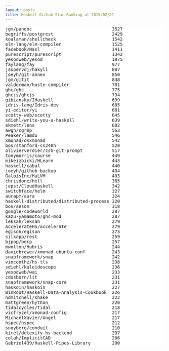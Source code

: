 ```yaml
---
layout: posts
title: Haskell Github Star Ranking at 2015/02/21
---
```

<pre style="background-color: white;border: none;">
jgm/pandoc                              3527
begriffs/postgrest                      2429
koalaman/shellcheck                     1542
elm-lang/elm-compiler                   1525
facebook/Haxl                           1411
purescript/purescript                   1342
yesodweb/yesod                          1075
faylang/fay                             977
jaspervdj/hakyll                        887
joeyh/git-annex                         850
jgm/gitit                               848
valderman/haste-compiler                781
ghc/ghc                                 775
ghcjs/ghcjs                             734
gibiansky/IHaskell                      699
idris-lang/Idris-dev                    685
yi-editor/yi                            681
scotty-web/scotty                       645
sdiehl/write-you-a-haskell              639
ekmett/lens                             602
awgn/cgrep                              563
Peaker/lamdu                            546
xmonad/osxmonad                         542
bos/stanford-cs240h                     520
olivierverdier/zsh-git-prompt           517
tonymorris/course                       449
mikeizbicki/HLearn                      443
haskell/cabal                           440
joeyh/github-backup                     404
GaloisInc/HaLVM                         403
chrisdone/hell                          365
jepst/CloudHaskell                      342
switchface/helm                         327
aurapm/aura                             324
haskell-distributed/distributed-process 320
bos/aeson                               318
google/codeworld                        287
kazu-yamamoto/ghc-mod                   287
leksah/leksah                           279
AccelerateHS/accelerate                 279
egison/egison                           273
silkapp/rest                            259
bjpop/berp                              257
mwotton/Hubris                          244
davidbrewer/xmonad-ubuntu-conf          243
snapframework/snap                      242
vincenthz/hs-tls                        238
sdiehl/kaleidoscope                     236
yesodweb/wai                            233
cdosborn/lit                            231
snapframework/snap-core                 231
haskoin/haskoin                         227
BinRoot/Haskell-Data-Analysis-Cookbook  226
ndmitchell/shake                        222
mattgreen/hython                        220
tidalcycles/Tidal                       218
vicfryzel/xmonad-config                 217
MichaelXavier/Angel                     217
hspec/hspec                             212
snoyberg/conduit                        210
kirel/detexify-hs-backend               207
colah/ImplicitCAD                       206
Gabriel439/Haskell-Pipes-Library        200
</pre>
